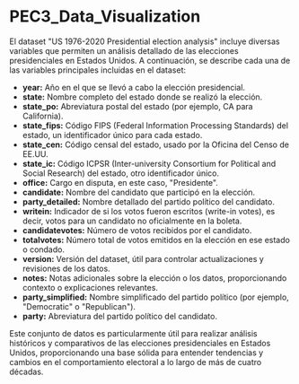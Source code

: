 # PEC3_Data_Visualization

El dataset "US 1976-2020 Presidential election analysis" incluye diversas variables que permiten un análisis detallado de las elecciones presidenciales en Estados Unidos. A continuación, se describe cada una de las variables principales incluidas en el dataset:

- **year:** Año en el que se llevó a cabo la elección presidencial.
- **state:** Nombre completo del estado donde se realizó la elección.
- **state_po:** Abreviatura postal del estado (por ejemplo, CA para California).
- **state_fips:** Código FIPS (Federal Information Processing Standards) del estado, un identificador único para cada estado.
- **state_cen:** Código censal del estado, usado por la Oficina del Censo de EE.UU.
- **state_ic:** Código ICPSR (Inter-university Consortium for Political and Social Research) del estado, otro identificador único.
- **office:** Cargo en disputa, en este caso, "Presidente".
- **candidate:** Nombre del candidato que participó en la elección.
- **party_detailed:** Nombre detallado del partido político del candidato.
- **writein:** Indicador de si los votos fueron escritos (write-in votes), es decir, votos para un candidato no oficialmente en la boleta.
- **candidatevotes:** Número de votos recibidos por el candidato.
- **totalvotes:** Número total de votos emitidos en la elección en ese estado o condado.
- **version:** Versión del dataset, útil para controlar actualizaciones y revisiones de los datos.
- **notes:** Notas adicionales sobre la elección o los datos, proporcionando contexto o explicaciones relevantes.
- **party_simplified:** Nombre simplificado del partido político (por ejemplo, "Democratic" o "Republican").
- **party:** Abreviatura del partido político del candidato.

Este conjunto de datos es particularmente útil para realizar análisis históricos y comparativos de las elecciones presidenciales en Estados Unidos, proporcionando una base sólida para entender tendencias y cambios en el comportamiento electoral a lo largo de más de cuatro décadas.
